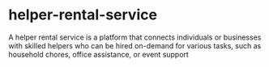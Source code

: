 # helper-rental-service
A helper rental service is a platform that connects individuals or businesses with skilled helpers who can be hired on-demand for various tasks, such as household chores, office assistance, or event support
